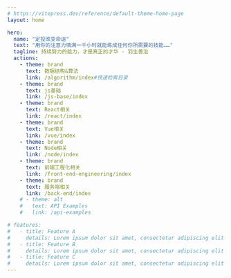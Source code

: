 ```yaml
---
# https://vitepress.dev/reference/default-theme-home-page
layout: home

hero:
  name: "定投改变命运"
  text: "用你的注意力填满一千小时就能练成任何你所需要的技能……"
  tagline: 持续努力的能力，才是真正的才华 - 羽生善治
  actions:
    - theme: brand 
      text: 数据结构&算法
      link: /algorithm/index#快速检索目录
    - theme: brand 
      text: js基础
      link: /js-base/index
    - theme: brand 
      text: React相关
      link: /react/index
    - theme: brand 
      text: Vue相关
      link: /vue/index
    - theme: brand 
      text: Node相关
      link: /node/index
    - theme: brand 
      text: 前端工程化相关
      link: /front-end-engineering/index
    - theme: brand 
      text: 服务端相关
      link: /back-end/index
    # - theme: alt
    #   text: API Examples
    #   link: /api-examples

# features:
#   - title: Feature A
#     details: Lorem ipsum dolor sit amet, consectetur adipiscing elit
#   - title: Feature B
#     details: Lorem ipsum dolor sit amet, consectetur adipiscing elit
#   - title: Feature C
#     details: Lorem ipsum dolor sit amet, consectetur adipiscing elit
---
```


